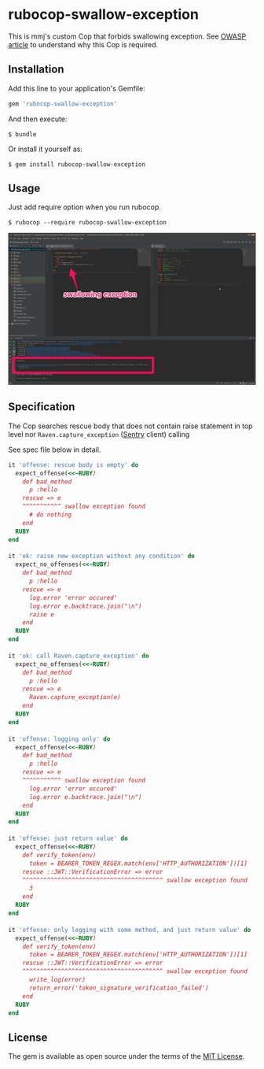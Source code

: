 # rubocop-swallow-exception

This is mmj's custom Cop that forbids swallowing exception.
See [OWASP article](https://www.owasp.org/index.php/Exception_handling_techniques#Swallowing_Exceptions)
to understand why this Cop is required.


## Installation

Add this line to your application's Gemfile:

```ruby
gem 'rubocop-swallow-exception'
```

And then execute:

    $ bundle

Or install it yourself as:

    $ gem install rubocop-swallow-exception

## Usage

Just add require option when you run rubocop.

    $ rubocop --require rubocop-swallow-exception
    
![example using in RubyMine](./rubocop-swallow-exception.png)


## Specification

The Cop searches rescue body that does not contain raise statement in top level
nor `Raven.capture_exception` ([Sentry](https://sentry.io) client) calling

See spec file below in detail.


```ruby
it 'offense: rescue body is empty' do
  expect_offense(<<~RUBY)
    def bad_method
      p :hello
    rescue => e
    ^^^^^^^^^^^ swallow exception found
      # do nothing
    end
  RUBY
end

it 'ok: raise new exception without any condition' do
  expect_no_offenses(<<~RUBY)
    def bad_method
      p :hello
    rescue => e
      log.error 'error occured'
      log.error e.backtrace.join("\n")
      raise e
    end
  RUBY
end

it 'ok: call Raven.capture_exception' do
  expect_no_offenses(<<~RUBY)
    def bad_method
      p :hello
    rescue => e
      Raven.capture_exception(e)
    end
  RUBY
end

it 'offense: logging only' do
  expect_offense(<<~RUBY)
    def bad_method
      p :hello
    rescue => e
    ^^^^^^^^^^^ swallow exception found
      log.error 'error occured'
      log.error e.backtrace.join("\n")
    end
  RUBY
end

it 'offense: just return value' do
  expect_offense(<<~RUBY)
    def verify_token(env)
      token = BEARER_TOKEN_REGEX.match(env['HTTP_AUTHORIZATION'])[1]
    rescue ::JWT::VerificationError => error
    ^^^^^^^^^^^^^^^^^^^^^^^^^^^^^^^^^^^^^^^^ swallow exception found
      3
    end
  RUBY
end

it 'offense: only logging with some method, and just return value' do
  expect_offense(<<~RUBY)
    def verify_token(env)
      token = BEARER_TOKEN_REGEX.match(env['HTTP_AUTHORIZATION'])[1]
    rescue ::JWT::VerificationError => error
    ^^^^^^^^^^^^^^^^^^^^^^^^^^^^^^^^^^^^^^^^ swallow exception found
      write_log(error)
      return_error('token_signature_verification_failed')
    end
  RUBY
end

```


## License

The gem is available as open source under the terms of the [MIT License](http://opensource.org/licenses/MIT).

